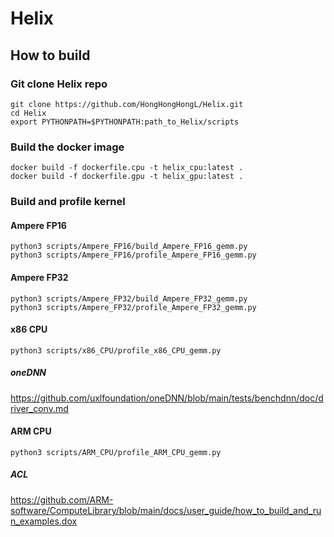 # Helix

## How to build

### Git clone Helix repo

```
git clone https://github.com/HongHongHongL/Helix.git
cd Helix
export PYTHONPATH=$PYTHONPATH:path_to_Helix/scripts
```

### Build the docker image

```
docker build -f dockerfile.cpu -t helix_cpu:latest .
docker build -f dockerfile.gpu -t helix_gpu:latest .
```

### Build and profile kernel

#### Ampere FP16

```
python3 scripts/Ampere_FP16/build_Ampere_FP16_gemm.py
python3 scripts/Ampere_FP16/profile_Ampere_FP16_gemm.py
```

#### Ampere FP32

```
python3 scripts/Ampere_FP32/build_Ampere_FP32_gemm.py
python3 scripts/Ampere_FP32/profile_Ampere_FP32_gemm.py
```

#### x86 CPU

```
python3 scripts/x86_CPU/profile_x86_CPU_gemm.py
```

##### oneDNN

https://github.com/uxlfoundation/oneDNN/blob/main/tests/benchdnn/doc/driver_conv.md

#### ARM CPU

```
python3 scripts/ARM_CPU/profile_ARM_CPU_gemm.py
```

##### ACL

https://github.com/ARM-software/ComputeLibrary/blob/main/docs/user_guide/how_to_build_and_run_examples.dox
